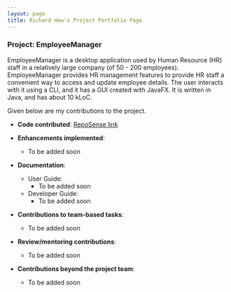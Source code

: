 ```yaml
---
layout: page
title: Richard Hew's Project Portfolio Page
---
```


### Project: EmployeeManager

EmployeeManager is a desktop application used by Human Resource (HR) staff in a relatively large company (of 50 - 200
employees). EmployeeManager provides HR management features to provide HR staff a convenient way to access and update
employee details. The user interacts with it using a CLI, and it has a GUI created with JavaFX. It is written in Java,
and has about 10 kLoC.

Given below are my contributions to the project.

* **Code contributed**: [RepoSense link](https://nus-cs2103-ay2324s1.github.io/tp-dashboard/?search=goh-li-ting&breakdown=true)

* **Enhancements implemented**:
    * To be added soon

* **Documentation**:
    * User Guide:
        * To be added soon
    * Developer Guide:
        * To be added soon

* **Contributions to team-based tasks**:
    * To be added soon

* **Review/mentoring contributions**:
    * To be added soon

* **Contributions beyond the project team**:
    * To be added soon
